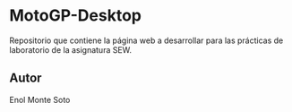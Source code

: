 # MotoGP-Desktop
Repositorio que contiene la página web a desarrollar para las prácticas de laboratorio de la asignatura SEW.
## Autor
Enol Monte Soto
